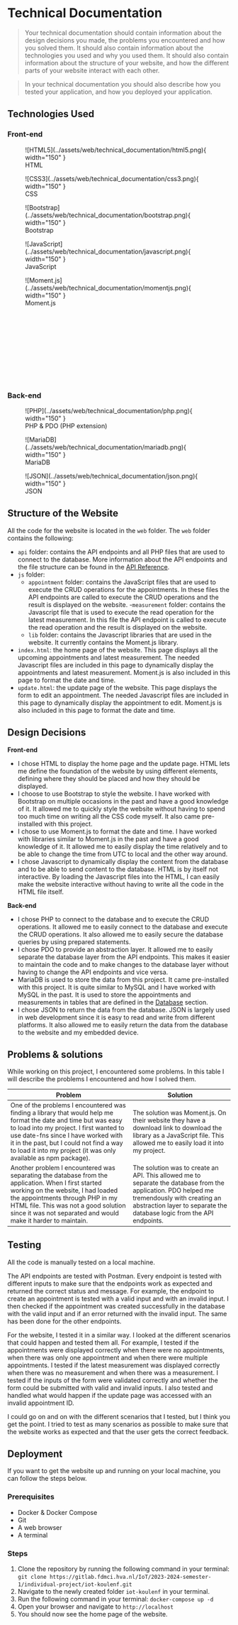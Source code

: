 # Technical Documentation

> Your technical documentation should contain information about the design decisions you made, the problems you
> encountered and how you solved them. It should also contain information about the technologies you used and why you
> used them. It should also contain information about the structure of your website, and how the different parts of your
> website interact with each other.

> In your technical documentation you should also describe how you tested your application, and how you deployed your
> application.

## Technologies Used

### Front-end

<figure class="inline start" markdown>
  ![HTML5](../assets/web/technical_documentation/html5.png){ width="150" }
  <figcaption>HTML</figcaption>
</figure>
<figure class="inline" markdown>
  ![CSS3](../assets/web/technical_documentation/css3.png){ width="150" }
  <figcaption>CSS</figcaption>
</figure>
<figure markdown>
  ![Bootstrap](../assets/web/technical_documentation/bootstrap.png){ width="150" }
  <figcaption>Bootstrap</figcaption>
</figure>
<figure class="inline" markdown>
  ![JavaScript](../assets/web/technical_documentation/javascript.png){ width="150" }
  <figcaption>JavaScript</figcaption>
</figure>
<figure class="inline" markdown>
  ![Moment.js](../assets/web/technical_documentation/momentjs.png){ width="150" }
  <figcaption>Moment.js</figcaption>
</figure>

<br/><br/><br/><br/><br/><br/><br/><br/><br/>


### Back-end

<figure class="inline start" markdown>
  ![PHP](../assets/web/technical_documentation/php.png){ width="150" }
  <figcaption>PHP & PDO (PHP extension)</figcaption>
</figure>
<figure class="inline" markdown>
  ![MariaDB](../assets/web/technical_documentation/mariadb.png){ width="150" }
  <figcaption>MariaDB</figcaption>
</figure>
<figure markdown>
  ![JSON](../assets/web/technical_documentation/json.png){ width="150" }
  <figcaption>JSON</figcaption>
</figure>


## Structure of the Website

All the code for the website is located in the `web` folder. The `web` folder contains the following:

- `api` folder: contains the API endpoints and all PHP files that are used to connect to the database. More information
  about the API endpoints and the file structure can be found in the [API Reference](../api_reference/).
- `js` folder:
    - `appointment` folder: contains the JavaScript files that are used to execute the CRUD operations for the
      appointments. In these files the API endpoints are called to execute the CRUD operations and the result is
      displayed on the website.
      -`measurement` folder: contains the Javascript file that is used to execute the read operation for the latest
      measurement. In this file the API endpoint is called to execute the read operation and the result is displayed
      on the website.
    - `lib` folder: contains the Javascript libraries that are used in the website. It currently contains the Moment.js
      library.
- `index.html`: the home page of the website. This page displays all the upcoming appointments and latest measurement.
  The needed Javascript files are included in this page to dynamically display the appointments and latest measurement.
  Moment.js is also included in this page to format the date and time.
- `update.html`: the update page of the website. This page displays the form to edit an appointment. The needed
  Javascript files are included in this page to dynamically display the appointment to edit. Moment.js is also included
  in this page to format the date and time.

## Design Decisions

**Front-end**

- I chose HTML to display the home page and the update page. HTML lets me define the foundation of the website by using
  different elements, defining where they should be placed and how they should be displayed.
- I choose to use Bootstrap to style the website. I have worked with Bootstrap on multiple occasions in the past and
  have a good knowledge of it. It allowed me to quickly style the website without having to spend too much time on
  writing all the CSS code myself. It also came pre-installed with this project.
- I chose to use Moment.js to format the date and time. I have worked with libraries similar to Moment.js in the past
  and have a good knowledge of it. It allowed me to easily display the time relatively and to be able to change the
  time from UTC to local and the other way around.
- I chose Javascript to dynamically display the content from the database and to be able to send content to the
  database. HTML is by itself not interactive. By loading the Javascript files into the HTML, I can easily make the
  website interactive without having to write all the code in the HTML file itself.

**Back-end**

- I chose PHP to connect to the database and to execute the CRUD operations. It allowed me to easily connect to the
  database and execute the CRUD operations. It also allowed me to easily secure the database queries by using prepared
  statements.
- I chose PDO to provide an abstraction layer. It allowed me to easily separate the database layer from the API
  endpoints. This makes it easier to maintain the code and to make changes to the database layer without having to
  change the API endpoints and vice versa.
- MariaDB is used to store the data from this project. It came pre-installed with this project. It is quite similar to
  MySQL and I have worked with MySQL in the past. It is used to store the appointments and measurements in tables that
  are defined in the [Database](../database/) section.
- I chose JSON to return the data from the database. JSON is largely used in web development since it is easy to read
  and write from different platforms. It also allowed me to easily return the data from the database to the website
  and my embedded device.

## Problems & solutions

While working on this project, I encountered some problems. In this table I will describe the problems I encountered
and how I solved them.

| Problem                                                                                                                                                                                                                                                                                                         | Solution                                                                                                                                                                                                               |
|-----------------------------------------------------------------------------------------------------------------------------------------------------------------------------------------------------------------------------------------------------------------------------------------------------------------|------------------------------------------------------------------------------------------------------------------------------------------------------------------------------------------------------------------------|
| One of the problems I encountered was finding a library that would help me format the date and time but was easy to load into my project. I first wanted to use date-fns since I have worked with it in the past, but I could not find a way to load it into my project (it was only available as npm package). | The solution was Moment.js. On their website they have a download link to download the library as a JavaScript file. This allowed me to easily load it into my project.                                                |
| Another problem I encountered was separating the database from the application. When I first started working on the website, I had loaded the appointments through PHP in my HTML file. This was not a good solution since it was not separated and would make it harder to maintain.                           | The solution was to create an API. This allowed me to separate the database from the application. PDO helped me tremendously with creating an abstraction layer to separate the database logic from the API endpoints. |

## Testing

All the code is manually tested on a local machine.

The API endpoints are tested with Postman. Every endpoint is tested with different inputs to make sure that the
endpoints work as expected and returned the correct status and message. For example, the endpoint to create an
appointment is tested with a valid input and with an invalid input. I then checked if the appointment was created
successfully in the database with the valid input and if an error returned with the invalid input. The same has been
done for the other endpoints.

For the website, I tested it in a similar way. I looked at the different scenarios that could happen and tested them
all. For example, I tested if the appointments were displayed correctly when there were no appointments, when there was
only one appointment and when there were multiple appointments. I tested if the latest measurement was displayed
correctly when there was no measurement and when there was a measurement. I tested if the inputs of the form were
validated correctly and whether the form could be submitted with valid and invalid inputs. I also tested and handled
what would happen if the update page was accessed with an invalid appointment ID.

I could go on and on with the different scenarios that I tested, but I think you get the point. I tried to test as many
scenarios as possible to make sure that the website works as expected and that the user gets the correct feedback.

## Deployment

If you want to get the website up and running on your local machine, you can follow the steps below.

### Prerequisites

- Docker & Docker Compose
- Git
- A web browser
- A terminal

### Steps

1. Clone the repository by running the following command in your
   terminal: `git clone https://gitlab.fdmci.hva.nl/IoT/2023-2024-semester-1/individual-project/iot-koulenf.git`
2. Navigate to the newly created folder `iot-koulenf` in your terminal.
3. Run the following command in your terminal: `docker-compose up -d`
4. Open your browser and navigate to `http://localhost`
5. You should now see the home page of the website.